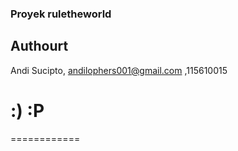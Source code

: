 ### Proyek ruletheworld
## Authourt
Andi Sucipto, andilophers001@gmail.com ,115610015
# :) :P
============
